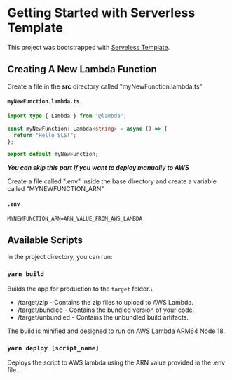 # Getting Started with Serverless Template

This project was bootstrapped with [Serveless Template](https://github.com/defensadev/sls_template).

## Creating A New Lambda Function

Create a file in the **src** directory called "myNewFunction.lambda.ts"

#### **`myNewFunction.lambda.ts`**

```ts
import type { Lambda } from "@lambda";

const myNewFunction: Lambda<string> = async () => {
  return "Hello SLS!";
};

export default myNewFunction;
```

**_You can skip this part if you want to deploy manually to AWS_**

Create a file called ".env" inside the base directory and create a variable called "MYNEWFUNCTION_ARN"

#### **`.env`**

```
MYNEWFUNCTION_ARN=ARN_VALUE_FROM_AWS_LAMBDA
```

## Available Scripts

In the project directory, you can run:

### `yarn build`

Builds the app for production to the `target` folder.\

- /target/zip - Contains the zip files to upload to AWS Lambda.
- /target/bundled - Contains the bundled version of your code.
- /target/unbundled - Contains the unbundled build artifacts.

The build is minified and designed to run on AWS Lambda ARM64 Node 18.

### `yarn deploy [script_name]`

Deploys the script to AWS lambda using the ARN value provided in the .env file.
